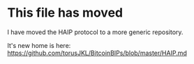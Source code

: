 # This file has moved

I have moved the HAIP protocol to a more generic repository.

It's new home is here: https://github.com/torusJKL/BitcoinBIPs/blob/master/HAIP.md